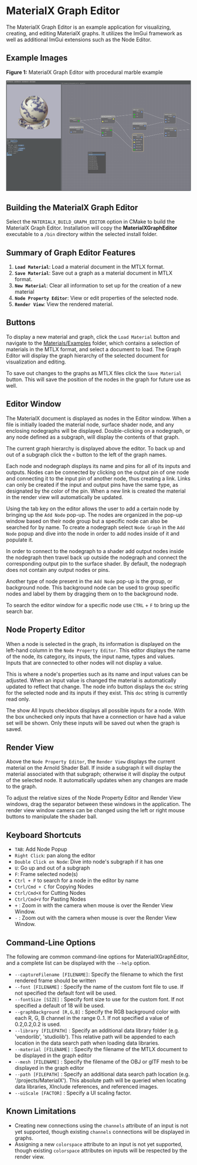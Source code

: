# MaterialX Graph Editor

The MaterialX Graph Editor is an example application for visualizing, creating, and editing MaterialX graphs.  It utilizes the ImGui framework as well as additional ImGui extensions such as the Node Editor.

## Example Images

**Figure 1:** MaterialX Graph Editor with procedural marble example

![MaterialX Graph Editor with procedural marble example](https://github.com/AcademySoftwareFoundation/MaterialX/raw/main/documents/Images/MaterialXGraphEditor_Marble.png)

## Building the MaterialX Graph Editor
Select the `MATERIALX_BUILD_GRAPH_EDITOR` option in CMake to build the MaterialX Graph Editor.  Installation will copy the **MaterialXGraphEditor** executable to a `/bin` directory within the selected install folder.

## Summary of Graph Editor Features

1. **`Load Material`**: Load a material document in the MTLX format.
2. **`Save Material`**: Save out a graph as a material document in MTLX format.
3. **`New Material`**: Clear all information to set up for the creation of a new material
4. **`Node Property Editor`**: View or edit properties of the selected node.
5. **`Render View`**: View the rendered material.

## Buttons

To display a new material and graph, click the `Load Material` button and navigate to the [Materials/Examples](https://github.com/AcademySoftwareFoundation/MaterialX/tree/main/resources/Materials/Examples) folder, which contains a selection of materials in the MTLX format, and select a document to load.  The Graph Editor will display the graph hierarchy of the selected document for visualization and editing.

To save out changes to the graphs as MTLX files click the `Save Material` button.  This will save the position of the nodes in the graph for future use as well.

## Editor Window

The MaterialX document is displayed as nodes in the Editor window.  When a file is initially loaded the material node, surface shader node, and any enclosing nodegraphs will be displayed.  Double-clicking on a nodegraph, or any node defined as a subgraph, will display the contents of that graph.

The current graph hierarchy is displayed above the editor.  To back up and out of a subgraph click the `<` button to the left of the graph names.

Each node and nodegraph displays its name and pins for all of its inputs and outputs.  Nodes can be connected by clicking on the output pin of one node and connecting it to the input pin of another node, thus creating a link.  Links can only be created if the input and output pins have the same type, as designated by the color of the pin.  When a new link is created the material in the render view will automatically be updated.

Using the tab key on the editor allows the user to add a certain node by bringing up the `Add Node` pop-up.  The nodes are organized in the pop-up window based on their node group but a specific node can also be searched for by name.  To create a nodegraph select `Node Graph` in the `Add Node` popup and dive into the node in order to add nodes inside of it and populate it.

In order to connect to the nodegraph to a shader add output nodes inside the nodegraph then travel back up outside the nodegraph and connect the corresponding output pin to the surface shader.  By default, the nodegraph does not contain any output nodes or pins.

Another type of node present in the `Add Node` pop-up is the group, or background node.  This background node can be used to group specific nodes and label by them by dragging them on to the background node.

To search the editor window for a specific node use `CTRL` + `F` to bring up the search bar.

## Node Property Editor
When a node is selected in the graph, its information is displayed on the left-hand column in the `Node Property Editor`.  This editor displays the name of the node, its category, its inputs, the input name, types and values.  Inputs that are connected to other nodes will not display a value.

This is where a node's properties such as its name and input values can be adjusted.  When an input value is changed the material is automatically updated to reflect that change.  The node info button displays the `doc` string for the selected node and its inputs if they exist. This `doc` string is currently read only.

The show All Inputs checkbox displays all possible inputs for a node. With the box unchecked only inputs that have a connection or have had a value set will be shown. Only these inputs will be saved out when the graph is saved.

## Render View
Above the `Node Property Editor`, the `Render View` displays the current material on the Arnold Shader Ball.  If inside a subgraph it will display the material associated with that subgraph; otherwise it will display the output of the selected node.  It automatically updates when any changes are made to the graph.

To adjust the relative sizes of the Node Property Editor and Render View windows, drag the separator between these windows in the application. The render view window camera can be changed using the left or right mouse buttons to manipulate the shader ball.

## Keyboard Shortcuts

- `TAB`: Add Node Popup
- `Right Click`: pan along the editor
- `Double Click on Node`: Dive into node's subgraph if it has one
- `U`: Go up and out of a subgraph
- `F`: Frame selected node(s)
- `Ctrl + F` to search for a node in the editor by name
- `Ctrl/Cmd + C` for Copying Nodes
- `Ctrl/Cmd+X` for Cutting Nodes
- `Ctrl/Cmd+V` for Pasting Nodes
- `+` : Zoom in with the camera when mouse is over the Render View Window.
- `-` : Zoom out with the camera when mouse is over the Render View Window.

## Command-Line Options

The following are common command-line options for MaterialXGraphEditor, and a complete list can be displayed with the `--help` option.
- `--captureFilename [FILENAME]`: Specify the filename to which the first rendered frame should be written
- `--font [FILENAME]` : Specify the name of the custom font file to use.  If not specified the default font will be used.
- `--fontSize [SIZE]` : Specify font size to use for the custom font.  If not specified a default of 18 will be used.
- `--graphBackground [R,G,B]` : Specify the RGB background color with each R, G, B channel in the range 0..1. If not specified a value of 0.2,0.2,0.2 is used.
- `--library [FILEPATH]` : Specify an additional data library folder (e.g. 'vendorlib', 'studiolib').  This relative path will be appended to each location in the data search path when loading data libraries.
- `--material [FILENAME]` : Specify the filename of the MTLX document to be displayed in the graph editor
- `--mesh [FILENAME]` : Specify the filename of the OBJ or glTF mesh to be displayed in the graph editor
- `--path [FILEPATH]` : Specify an additional data search path location (e.g. '/projects/MaterialX').  This absolute path will be queried when locating data libraries, XInclude references, and referenced images.
- `--uiScale [FACTOR]` : Specify a UI scaling factor.

## Known Limitations

- Creating new connections using the `channels` attribute of an input is not yet supported, though existing `channels` connections will be displayed in graphs.
- Assigning a new `colorspace` attribute to an input is not yet supported, though existing `colorspace` attributes on inputs will be respected by the render view.
